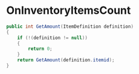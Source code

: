 <Badge type="danger" text="Carbon Compatible"/><Badge type="warning" text="Oxide Compatible"/>
# OnInventoryItemsCount
```csharp
public int GetAmount(ItemDefinition definition)
{
	if (!(definition != null))
	{
		return 0;
	}
	return GetAmount(definition.itemid);
}

```
